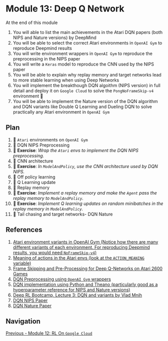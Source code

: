 # Module 13: Deep Q Network

At the end of this module

1. You will able to list the main achievements in the Atari DQN papers (both NIPS and Nature versions) by DeepMind
2. You will be able to select the correct Atari environments in `OpenAI Gym` to reproduce Deepmind results
3. You will write environment wrappers in `OpenAI Gym` to reproduce the preprocessing in the NIPS paper
4. You will write a `Keras` model to reproduce the CNN used by the NIPS paper
5. You will be able to explain why replay memory and target networks lead to more stable learning when using Deep Networks
6. You will implement the breakthough DQN algoithm (NIPS version) in full detail and deploy it on `Google Cloud` to solve the `PongNoFrameSkip-v4` environment :tada:
7. You will be able to implement the Nature version of the DQN algorithm and DQN variants like Double Q Learning and Dueling DQN to solve practically any Atari environment in `OpenAI Gym`

## Plan 

1. :movie_camera: `Atari` environments on `OpenAI Gym`
2. :movie_camera: DQN NIPS Preprocessing
3. :pencil: **Exercise**: *Wrap the `Atari` envs to implement the DQN NIPS preprocessing.*
4. :movie_camera: CNN architecture
5. :pencil: **Exercise**: *In `ModelAndPolicy`, use the CNN architecture used by DQN NIPS.*
4. :movie_camera: Off policy learning
5. :movie_camera: Q Learning update
6. :movie_camera: Replay memory
7. :pencil: **Exercise**: *Implement a replay memory and make the `Agent` pass the replay memory to `ModelAndPolicy`.*
8. :pencil: **Exercise**: *Implement Q learning updates on random minibatches in the replay memory in `ModelAndPolicy`.*
7. :movie_camera: Tail chasing and target networks- DQN Nature

## References

1. [Atari environment variants in OpenAI Gym (Notice how there are many different variants of each environment. For 
reproducing Deepmind results, you would need `NoFrameSkip-v4`)](https://github.com/openai/gym/blob/master/gym/envs/__init__.py)
2. [Meaning of actions in the Atari envs (look at the `ACTION_MEANING` variable)](https://github.com/openai/gym/blob/master/gym/envs/atari/atari_env.py)
3. [Frame Skipping and Pre-Processing for Deep Q-Networks on Atari 2600 Games](https://danieltakeshi.github.io/2016/11/25/frame-skipping-and-preprocessing-for-deep-q-networks-on-atari-2600-games/)
4. [DQN Preprocessing using `OpenAI Gym` wrappers](https://github.com/openai/baselines/blob/master/baselines/common/atari_wrappers.py)
5. [DQN implementation using Python and Theano (particularly good as a hyperparameter reference for NIPS and Nature versions)](https://github.com/spragunr/deep_q_rl)
6. [Deep RL Bootcamp, Lecture 3: DQN and variants by Vlad Mnih](https://www.youtube.com/watch?v=fevMOp5TDQs)
7. [DQN NIPS Paper](https://arxiv.org/abs/1312.5602)
8. [DQN Nature Paper](https://www.nature.com/articles/nature14236)

## Navigation 

[Previous - Module 12: RL On `Google Cloud`](https://github.com/gutfeeling/practical_rl_for_coders/tree/master/12_rl_on_google_cloud)



